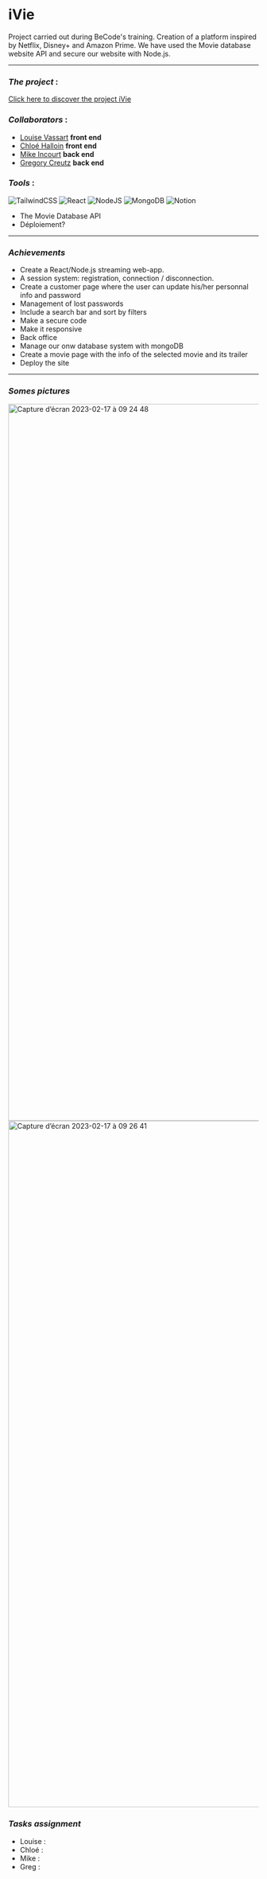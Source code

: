 # **iVie**

Project carried out during BeCode's training. Creation of a platform inspired by Netflix, Disney+ and Amazon Prime. We have used the Movie database website API and secure our website with Node.js.

---

### *The project* : 

[Click here to discover the project iVie](https://iVie.com/)


### *Collaborators* : 

- [Louise Vassart](https://github.com/louisevst)  **front end**
- [Chloé Halloin](https://github.com/ChloeHal)  **front end**
- [Mike Incourt](https://github.com/Vdemike)  **back end**
- [Gregory Creutz](https://github.com/KaoPollo) **back end**


### *Tools* :<br>
 
![TailwindCSS](https://img.shields.io/badge/tailwindcss-%2338B2AC.svg?style=for-the-badge&logo=tailwind-css&logoColor=white)
![React](https://img.shields.io/badge/react-%2320232a.svg?style=for-the-badge&logo=react&logoColor=%2361DAFB)
![NodeJS](https://img.shields.io/badge/node.js-6DA55F?style=for-the-badge&logo=node.js&logoColor=white)
![MongoDB](https://img.shields.io/badge/MongoDB-%234ea94b.svg?style=for-the-badge&logo=mongodb&logoColor=white)
![Notion](https://img.shields.io/badge/Notion-%23000000.svg?style=for-the-badge&logo=notion&logoColor=white)
- The Movie Database API
- Déploiement?


---
### *Achievements* 

- Create a React/Node.js streaming web-app.
- A session system: registration, connection / disconnection.
- Create a customer page where the user can update his/her personnal info and password
- Management of lost passwords
- Include a search bar and sort by filters
- Make a secure code
- Make it responsive
- Back office 
- Manage our onw database system with mongoDB
- Create a movie page with the info of the selected movie and its trailer
- Deploy the site


---


### *Somes pictures*
<img width="1440" alt="Capture d’écran 2023-02-17 à 09 24 48" src="https://user-images.githubusercontent.com/119426862/219592031-1a60a71b-d382-4644-8ad6-c1c0fa02a5e8.png">
<img width="1379" alt="Capture d’écran 2023-02-17 à 09 26 41" src="https://user-images.githubusercontent.com/119426862/219592584-e77a346f-5ff7-40cd-8b20-e417241d7518.png">



### *Tasks assignment*

- Louise : <br>
- Chloé : <br>
- Mike : <br>
- Greg : <br>
